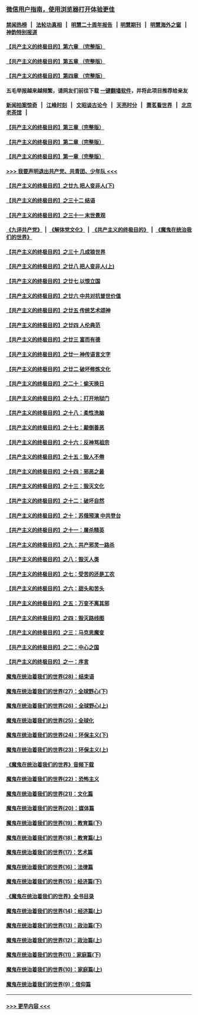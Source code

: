 ### [微信用户指南，使用浏览器打开体验更佳](https://github.com/gfw-breaker/banned-news1/blob/master/indexes/wechat-guide.md?t=0)
#### [禁闻热榜](热点新闻.md?t=0)  &nbsp;&nbsp;|&nbsp;&nbsp; [法轮功真相](https://github.com/gfw-breaker/truth/blob/master/README.md?t=0) &nbsp;&nbsp;|&nbsp;&nbsp; [明慧二十周年报告](https://github.com/gfw-breaker/mh-reports/blob/master/README.md?t=0) &nbsp;&nbsp;|&nbsp;&nbsp;[明慧期刊](https://github.com/gfw-breaker/mh-qikan) &nbsp;&nbsp;|&nbsp;&nbsp; [明慧海外之窗](https://github.com/gfw-breaker/mh-news/blob/master/README.md?t=0) &nbsp;&nbsp;|&nbsp;&nbsp; [神韵特别报道](https://github.com/gfw-breaker/mh-news/blob/master/shenyun.md?t=0)
#### [【共产主义的终极目的】第六章 （完整版）](../pages/nsc422/n11428913.md?t=02081202) 
#### [【共产主义的终极目的】第五章 （完整版）](../pages/nsc422/n11428912.md?t=02081202) 
#### [【共产主义的终极目的】第四章 （完整版）](../pages/nsc422/n11428907.md?t=02081202) 
#### 五毛举报越来越频繁，请网友们前往下载 [一键翻墙软件](https://github.com/gfw-breaker/ssr-accounts)，并将此项目推荐给亲友
#### [新闻拍案惊奇](https://github.com/gfw-breaker/banned-news1/blob/master/pages/link4.md) &nbsp;&nbsp;|&nbsp;&nbsp; [江峰时刻](https://github.com/gfw-breaker/banned-news1/blob/master/pages/link4.md) &nbsp;&nbsp;|&nbsp;&nbsp; [文昭谈古论今](https://github.com/gfw-breaker/banned-news1/blob/master/pages/link4.md) &nbsp;&nbsp;|&nbsp;&nbsp; [天亮时分](https://github.com/gfw-breaker/banned-news1/blob/master/pages/link4.md) &nbsp;&nbsp;|&nbsp;&nbsp; [萧茗看世界](https://github.com/gfw-breaker/banned-news1/blob/master/pages/link4.md) &nbsp;&nbsp;|&nbsp;&nbsp; [北京老茶馆](https://github.com/gfw-breaker/banned-news1/blob/master/pages/link4.md) &nbsp;&nbsp;|&nbsp;&nbsp; 
#### [【共产主义的终极目的】第三章（完整版）](../pages/nsc422/n11428848.md?t=02081202) 
#### [【共产主义的终极目的】第二章（完整版）](../pages/nsc422/n11428831.md?t=02081202) 
#### [【共产主义的终极目的】第一章（完整版）](../pages/nsc422/n11417651.md?t=02081202) 
#### [>>> 我要声明退出共产党、共青团、少年队 <<<](https://github.com/begood0513/goodnews/blob/master/quit/letter.md) 
#### [【共产主义的终极目的】之廿九 把人变非人(下)](../pages/nsc422/n11344140.md?t=02081202) 
#### [【共产主义的终极目的】之三十二 结语](../pages/nsc422/n11360535.md?t=02081202) 
#### [【共产主义的终极目的】之三十一 末世景观](../pages/nsc422/n11351129.md?t=02081202) 
#### [《九评共产党》](https://github.com/begood0513/9ping.md/blob/master/README.md) &nbsp;|&nbsp; [《解体党文化》](../../../../jtdwh.md/blob/master/README.md)  &nbsp;|&nbsp; [《共产主义的终极目的》](../../../../gczydzjmd.md/blob/master/README.md) &nbsp;|&nbsp; [《魔鬼在统治我们的世界》](../../../../mgztzwmdsj.md/blob/master/README.md) 
#### [【共产主义的终极目的】之三十 几成狼世界](../pages/nsc422/n11348280.md?t=02081202) 
#### [【共产主义的终极目的】之廿八 把人变非人(上)](../pages/nsc422/n11340492.md?t=02081202) 
#### [【共产主义的终极目的】之廿七 以恨立国](../pages/nsc422/n11336944.md?t=02081202) 
#### [【共产主义的终极目的】之廿六 中共对抗普世价值](../pages/nsc422/n11324785.md?t=02081202) 
#### [【共产主义的终极目的】之廿五 传统艺术颂神](../pages/nsc422/n11296396.md?t=02081202) 
#### [【共产主义的终极目的】之廿四 人伦典范](../pages/nsc422/n11296397.md?t=02081202) 
#### [【共产主义的终极目的】之廿三 富而有德](../pages/nsc422/n11283598.md?t=02081202) 
#### [【共产主义的终极目的】之廿一 神传语言文字](../pages/nsc422/n11263265.md?t=02081202) 
#### [【共产主义的终极目的】之廿二 破坏修炼文化](../pages/nsc422/n11245728.md?t=02081202) 
#### [【共产主义的终极目的】之二十：偷天换日](../pages/nsc422/n11238846.md?t=02081202) 
#### [【共产主义的终极目的】之十九：打开地狱门](../pages/nsc422/n11206376.md?t=02081202) 
#### [【共产主义的终极目的】之十八：柔性洗脑](../pages/nsc422/n11199994.md?t=02081202) 
#### [【共产主义的终极目的】之十七：颠倒善恶](../pages/nsc422/n11179782.md?t=02081202) 
#### [【共产主义的终极目的】之十六：反神骂祖宗](../pages/nsc422/n11166798.md?t=02081202) 
#### [【共产主义的终极目的】之十五：毁人不倦](../pages/nsc422/n11166792.md?t=02081202) 
#### [【共产主义的终极目的】之十四：邪恶之最](../pages/nsc422/n11150249.md?t=02081202) 
#### [【共产主义的终极目的】之十三：毁灭文化](../pages/nsc422/n11135227.md?t=02081202) 
#### [【共产主义的终极目的】之十二：破坏自然](../pages/nsc422/n11135214.md?t=02081202) 
#### [【共产主义的终极目的】之十：苏俄预演 中共登台](../pages/nsc422/n11118424.md?t=02081202) 
#### [【共产主义的终极目的】之十一：屠杀精英](../pages/nsc422/n11118442.md?t=02081202) 
#### [【共产主义的终极目的】之九：共产邪灵一路杀](../pages/nsc422/n11114139.md?t=02081202) 
#### [【共产主义的终极目的】之八：毁灭人类](../pages/nsc422/n11108503.md?t=02081202) 
#### [【共产主义的终极目的】之七：受苦的还是工农](../pages/nsc422/n11101809.md?t=02081202) 
#### [【共产主义的终极目的】之六：甜头和苦头](../pages/nsc422/n11096971.md?t=02081202) 
#### [【共产主义的终极目的】之五：万变不离其邪](../pages/nsc422/n11091285.md?t=02081202) 
#### [【共产主义的终极目的】之四：毁灭路线图](../pages/nsc422/n11086284.md?t=02081202) 
#### [【共产主义的终极目的】之三：马克思魔变](../pages/nsc422/n11061941.md?t=02081202) 
#### [【共产主义的终极目的】之二：中心之国](../pages/nsc422/n11047728.md?t=02081202) 
#### [【共产主义的终极目的】之一：序言](../pages/nsc422/n11086077.md?t=02081202) 
#### [魔鬼在统治着我们的世界(28)：结束语](../pages/nsc422/n10936246.md?t=02081202) 
#### [魔鬼在统治着我们的世界(27)：全球野心(下)](../pages/nsc422/n10928319.md?t=02081202) 
#### [魔鬼在统治着我们的世界(26)：全球野心(上)](../pages/nsc422/n10900318.md?t=02081202) 
#### [魔鬼在统治着我们的世界(25)：全球化](../pages/nsc422/n10788205.md?t=02081202) 
#### [魔鬼在统治着我们的世界(24)：环保主义(下)](../pages/nsc422/n10695307.md?t=02081202) 
#### [魔鬼在统治着我们的世界(23)：环保主义(上)](../pages/nsc422/n10688613.md?t=02081202) 
#### [《魔鬼在统治着我们的世界》音频下载](../pages/nsc422/n10635553.md?t=02081202) 
#### [魔鬼在统治着我们的世界(22)：恐怖主义](../pages/nsc422/n10614727.md?t=02081202) 
#### [魔鬼在统治着我们的世界(21)：文化篇](../pages/nsc422/n10597706.md?t=02081202) 
#### [魔鬼在统治着我们的世界(20)：媒体篇](../pages/nsc422/n10586579.md?t=02081202) 
#### [魔鬼在统治着我们的世界(19)：教育篇(下)](../pages/nsc422/n10564808.md?t=02081202) 
#### [魔鬼在统治着我们的世界(18)：教育篇(上)](../pages/nsc422/n10526970.md?t=02081202) 
#### [魔鬼在统治着我们的世界(17)：艺术篇](../pages/nsc422/n10499093.md?t=02081202) 
#### [魔鬼在统治着我们的世界(16)：法律篇](../pages/nsc422/n10485969.md?t=02081202) 
#### [魔鬼在统治着我们的世界(15)：经济篇(下)](../pages/nsc422/n10469975.md?t=02081202) 
#### [《魔鬼在统治着我们的世界》全书目录](../pages/nsc422/n10464261.md?t=02081202) 
#### [魔鬼在统治着我们的世界(14)：经济篇(上)](../pages/nsc422/n10457370.md?t=02081202) 
#### [魔鬼在统治着我们的世界(13)：政治篇(下)](../pages/nsc422/n10448270.md?t=02081202) 
#### [魔鬼在统治着我们的世界(12)：政治篇(上)](../pages/nsc422/n10444576.md?t=02081202) 
#### [魔鬼在统治着我们的世界(11)：家庭篇(下)](../pages/nsc422/n10440961.md?t=02081202) 
#### [魔鬼在统治着我们的世界(10)：家庭篇(上)](../pages/nsc422/n10435448.md?t=02081202) 
#### [魔鬼在统治着我们的世界(9)：信仰篇](../pages/nsc422/n10432159.md?t=02081202) 

----
#### [ >>> 更早内容 <<< ](../indexes/nsc422-earlier.md)
